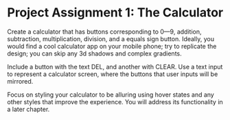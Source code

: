# Project Assignment 1: The Calculator

Create a calculator that has buttons corresponding to 0—9, addition, subtraction, multiplication, division, and a equals sign button. Ideally, you would find a cool calculator app on your mobile phone; try to replicate the design; you can skip any 3d shadows and complex gradients.

Include a button with the text DEL, and another with CLEAR. Use a text input to represent a calculator screen, where the buttons that user inputs will be mirrored.

Focus on styling your calculator to be alluring using hover states and any other styles that improve the experience. You will address its functionality in a later chapter.
